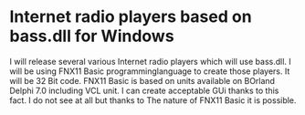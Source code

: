 # Internet radio players based on bass.dll for Windows
 I will release several various Internet radio players which will use bass.dll. I will be using FNX11 Basic programminglanguage to create those players. It will be 32 Bit code. FNX11 Basic is based on units available on BOrland Delphi 7.0 including VCL unit. I can create acceptable GUi thanks to this fact. I do not see at all but thanks to The nature of FNX11 Basic it is possible. 
